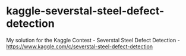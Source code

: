 # kaggle-severstal-steel-defect-detection
My solution for the Kaggle Contest - Severstal Steel Defect Detection - https://www.kaggle.com/c/severstal-steel-defect-detection
